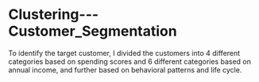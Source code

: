 # Clustering---Customer_Segmentation
To identify the target customer, I divided the customers into 4 different categories based on spending scores and 6 different categories based on annual income, and further based on behavioral patterns and life cycle.
